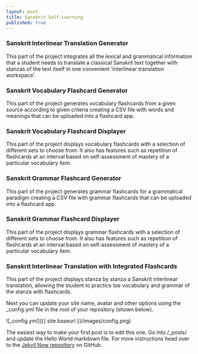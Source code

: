 ```yaml
---
layout: post
title: Sanskrit Self-Learning
published: true
---
```



### Sanskrit Interlinear Translation Generator
This part of the project integrates all the lexical and grammatical information that a student
needs to translate a classical Sanskrit text together with stanzas of the text itself
in one convenient 'interlinear translation workspace'.

### Sanskrit Vocabulary Flashcard Generator
This part of the project generates vocabulary flashcards from a given source according to given
criteria creating a CSV file with words and meanings that can be uploaded into a flashcard app.

### Sanskrit Vocabulary Flashcard Displayer
This part of the project displays vocabulary flashcards with a selection of different sets to choose from.
It also has features such as repetition of flashcards at an interval based on self-assessment of 
mastery of a particular vocabulary item. 

### Sanskrit Grammar Flashcard Generator
This part of the project generates grammar flashcards for a grammatical paradigm creating a CSV file 
with grammar flashcards that can be uploaded into a flashcard app.

### Sanskrit Grammar Flashcard Displayer
This part of the project displays grammar flashcards with a selection of different sets to choose from.
It also has features such as repetition of flashcards at an interval based on self-assessment of 
mastery of a particular vocabulary item.


### Sanskrit Interlinear Translation with Integrated Flashcards
This part of the project displays stanza by stanza a Sanskrit interlinear translation, allowing the student to practice toe vocabulary and grammar of the stanza with flashcards. 


Next you can update your site name, avatar and other options using the _config.yml file in the root of your repository (shown below).

![_config.yml]({{ site.baseurl }}/images/config.png)

The easiest way to make your first post is to edit this one. Go into /_posts/ and update the Hello World markdown file. For more instructions head over to the [Jekyll Now repository](https://github.com/barryclark/jekyll-now) on GitHub.
